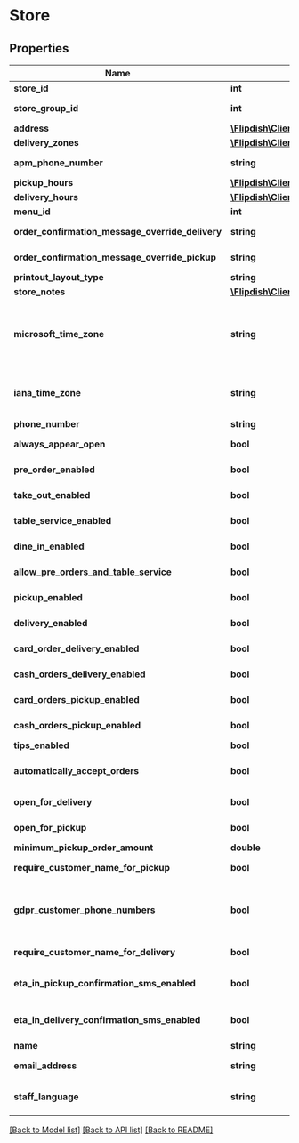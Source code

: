 # Store

## Properties
Name | Type | Description | Notes
------------ | ------------- | ------------- | -------------
**store_id** | **int** | Store identifier | [optional] 
**store_group_id** | **int** | Store group id to which this store belongs | [optional] 
**address** | [**\Flipdish\Client\Models\StoreAddress**](StoreAddress.md) | Store address | [optional] 
**delivery_zones** | [**\Flipdish\Client\Models\DeliveryZone[]**](DeliveryZone.md) | Delivery zones | [optional] 
**apm_phone_number** | **string** | Automated Phone Marketing number | [optional] 
**pickup_hours** | [**\Flipdish\Client\Models\BusinessHoursPeriod[]**](BusinessHoursPeriod.md) | Pickup hours | [optional] 
**delivery_hours** | [**\Flipdish\Client\Models\BusinessHoursPeriod[]**](BusinessHoursPeriod.md) | Delivery hours | [optional] 
**menu_id** | **int** | Menu identifier | [optional] 
**order_confirmation_message_override_delivery** | **string** | Overridden confirmation message for delivery orders | [optional] 
**order_confirmation_message_override_pickup** | **string** | Overridden confirmation message for pickup orders | [optional] 
**printout_layout_type** | **string** | Printout layout | [optional] 
**store_notes** | [**\Flipdish\Client\Models\StoreNote[]**](StoreNote.md) | Store notes | [optional] 
**microsoft_time_zone** | **string** | Microsoft Time Zone Index Values (https://msdn.microsoft.com/en-us/library/ms912391)  (Editable through store coordinate change) | [optional] 
**iana_time_zone** | **string** | IANA Time Zone (https://www.iana.org/time-zones)  (Editable through store coordinate change) | [optional] 
**phone_number** | **string** | Phone number | [optional] 
**always_appear_open** | **bool** | True if the store always appears open | [optional] 
**pre_order_enabled** | **bool** | True if the store accepts pre-orders | [optional] 
**take_out_enabled** | **bool** | True if the store accepts take-out orders | [optional] 
**table_service_enabled** | **bool** | True if the store has table service | [optional] 
**dine_in_enabled** | **bool** | True if the store accepts dine-in orders | [optional] 
**allow_pre_orders_and_table_service** | **bool** | True if both pre-orders and talbe service can be enabled | [optional] 
**pickup_enabled** | **bool** | True if the store accepts pickup orders | [optional] 
**delivery_enabled** | **bool** | True if the store accepts delivery orders | [optional] 
**card_order_delivery_enabled** | **bool** | True if the store accepts card payment for delivery orders | [optional] 
**cash_orders_delivery_enabled** | **bool** | True if the store accepts cash payment for delivery orders | [optional] 
**card_orders_pickup_enabled** | **bool** | True if the store accepts card payment for pickup orders | [optional] 
**cash_orders_pickup_enabled** | **bool** | True if the store accepts cash payment for pickup orders | [optional] 
**tips_enabled** | **bool** | True if the store accepts tips | [optional] 
**automatically_accept_orders** | **bool** | True if the stores orders are automatically accepted in Flipdish | [optional] 
**open_for_delivery** | **bool** | True if the store is open for delivery | [optional] 
**open_for_pickup** | **bool** | True if the store is open for pickup | [optional] 
**minimum_pickup_order_amount** | **double** | Minimum pickup order amount | [optional] 
**require_customer_name_for_pickup** | **bool** | True if customer name required for pickup orders | [optional] 
**gdpr_customer_phone_numbers** | **bool** | Mask your customers phone numbers printed on receipts and reduce the amout of personally identifiable customer information that is exposed. | [optional] 
**require_customer_name_for_delivery** | **bool** | True if customer name required for delivery orders | [optional] 
**eta_in_pickup_confirmation_sms_enabled** | **bool** | True if order confirmation sms includes estimated time when order will be ready for collection | [optional] 
**eta_in_delivery_confirmation_sms_enabled** | **bool** | True if order confirmation sms includes estimated time when order will delivered | [optional] 
**name** | **string** | Name | [optional] 
**email_address** | **string** | Email address (visible to customers) | [optional] 
**staff_language** | **string** | Staff Language (used for communcation with the staff)  Emails, Printouts etc | [optional] 

[[Back to Model list]](../README.md#documentation-for-models) [[Back to API list]](../README.md#documentation-for-api-endpoints) [[Back to README]](../README.md)


